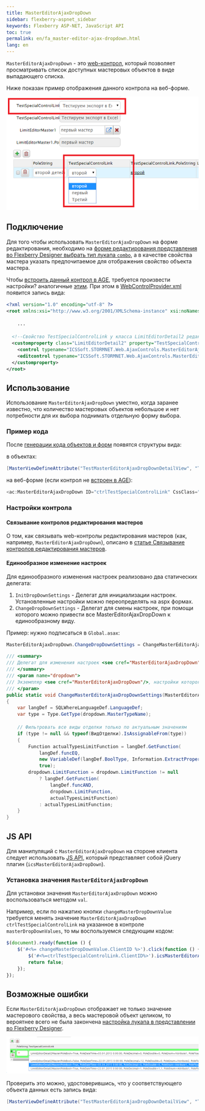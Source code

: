 ```yaml
---
title: MasterEditorAjaxDropDown
sidebar: flexberry-aspnet_sidebar
keywords: Flexberry ASP-NET, JavaScript API
toc: true
permalink: en/fa_master-editor-ajax-dropdown.html
lang: en
---
```


`MasterEditorAjaxDropDown` - это [web-контрол](fa_web-controls.html), который позволяет просматривать список доступных мастеровых объектов в виде выпадающего списка.

Ниже показан пример отображения данного контрола на веб-форме.

![](/images/pages/products/flexberry-aspnet/on-form.png)

## Подключение

Для того чтобы использовать `MasterEditorAjaxDropDown` на форме редактирования, необходимо на [форме редактирования представления во Flexberry Designer выбрать тип лукапа `combo`](fd_view-edit-form.html), а в качестве свойства мастера указать предпочитаемое для отображения свойство объекта мастера.

Чтобы [встроить данный контрол в AGE](fa_age-applied-controls.html), требуется произвести настройки? аналогичные [этим](fa_age-applied-controls.html). При этом в [WebControlProvider.xml](fa_web-control-provider.html) появится запись вида:

```xml
<?xml version="1.0" encoding="utf-8" ?>
<root xmlns:xsi="http://www.w3.org/2001/XMLSchema-instance" xsi:noNamespaceSchemaLocation="WebControlProvider.xsd">

	...

  <!--Свойство TestSpecialControlLink у класса LimitEditorDetail2 редактируем с помощью MasterEditorAjaxDropDown.-->
  <customproperty class="LimitEditorDetail2" property="TestSpecialControlLink">
    <control typename="ICSSoft.STORMNET.Web.AjaxControls.MasterEditorAjaxDropDown, ICSSoft.STORMNET.Web.AjaxControls" property="SelectedMasterPK" codefile=""/>
    <editcontrol typename="ICSSoft.STORMNET.Web.AjaxControls.MasterEditorAjaxDropDown, ICSSoft.STORMNET.Web.AjaxControls" codefile="" property="SelectedMasterPK"/>
  </customproperty>
</root>
```

## Использование

Использование `MasterEditorAjaxDropDown` уместно, когда заранее известно, что количество мастеровых объектов небольшое и нет потребности для их выбора поднимать отдельную форму выбора.

### Пример кода

После [генерации кода объектов и форм](fa_asp-net-generator.html) появятся структуры вида:

в объектах:

```csharp
[MasterViewDefineAttribute("TestMasterEditorAjaxDropDownDetailView", "TestSpecialControlLink", ICSSoft.STORMNET.LookupTypeEnum.Combo, "", "PoleString")]
```

на веб-форме (если контрол не [встроен в AGE](fa_age-applied-controls.html)):

```csharp
<ac:MasterEditorAjaxDropDown ID="ctrlTestSpecialControlLink" CssClass="descTxt" runat="server" EnablePostBack="false"/>
```

### Настройки контрола

#### Связывание контролов редактирования мастеров

О том, как связывать web-контролы редактирования мастеров (как, например, `MasterEditorAjaxDropDown`), описано в [статье Связывание контролов редактирования мастеров](fa_linked-master-editors.html).

#### Единообразное изменение настроек

Для единообразного изменения настроек реализовано два статических делегата:

1. `InitDropDownSettings` - Делегат для инициализации настроек. Установленные настройки можно переопределять на aspx формах.
2. `ChangeDropDownSettings` - Делегат для смены настроек, при помощи которого можно привести все MasterEditorAjaxDropDown к единообразному виду.

Пример: нужно подписаться в `Global.asax`:

```csharp
MasterEditorAjaxDropDown.ChangeDropDownSettings = ChangeMasterEditorAjaxDropDownSettings;
```

```csharp
/// <summary>
/// Делегат для изменения настроек <see cref="MasterEditorAjaxDropDown"/>.
/// </summary>
/// <param name="dropdown">
/// Экземпляр <see cref="MasterEditorAjaxDropDown"/>, настройки которого требуется изменить.
/// </param>
public static void ChangeMasterEditorAjaxDropDownSettings(MasterEditorAjaxDropDown dropdown)
{
    var langDef = SQLWhereLanguageDef.LanguageDef;
    var type = Type.GetType(dropdown.MasterTypeName);
    
    // Фильтровать все виды отделки только по актуальным значениям
    if (type != null && typeof(ВидОтделки).IsAssignableFrom(type))
    {
        Function actualTypesLimitFunction = langDef.GetFunction(
            langDef.funcEQ,
            new VariableDef(langDef.BoolType, Information.ExtractPropertyName<ВидОтделки>(x => x.Актуально)),
            true);
        dropdown.LimitFunction = dropdown.LimitFunction != null 
            ? langDef.GetFunction(
                langDef.funcAND,
                dropdown.LimitFunction,
                actualTypesLimitFunction)
            : actualTypesLimitFunction;
    }
}
```

## JS API

Для манипуляций с `MasterEditorAjaxDropDown` на стороне клиента следует использовать [JS API](fa_javascript-api.html), который представляет собой jQuery плагин (`icsMasterEditorAjaxDropDown`).

### Установка значения `MasterEditorAjaxDropDown`

Для установки значения `MasterEditorAjaxDropDown` можно воспользоваться методом `val`.

Например, если по нажатию кнопки `changeMasterDropDownValue` требуется менять значение `MasterEditorAjaxDropDown` `ctrlTestSpecialControlLink` на указанное в контроле `masterDropDownValues`, то мы воспользуемся следующим кодом:

```javascript
$(document).ready(function () {
	$('#<%= changeMasterDropDownValue.ClientID %>').click(function () {
		$('#<%=ctrlTestSpecialControlLink.ClientID%>').icsMasterEditorAjaxDropDown('val', $('#<%=masterDropDownValues.ClientID%>').val());
		return false;
	});
});
```

## Возможные ошибки

Если `MasterEditorAjaxDropDown` отображает не только значение мастерового свойства, а весь мастеровой объект целиком, то вероятнее всего не была закончена [настройка лукапа в представлении во Flexberry Designer](fd_view-edit-form.html).

![](/images/pages/products/flexberry-aspnet/on-form-bad.png)

Проверить это можно, удостоверившись, что у соответствующего объекта данных есть запись вида:

```csharp
[MasterViewDefineAttribute("TestMasterEditorAjaxDropDownDetailView", "TestSpecialControlLink", ICSSoft.STORMNET.LookupTypeEnum.Combo, "", "PoleString")]
```
